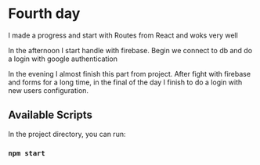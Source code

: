 # Fourth day
I made a progress and start with Routes from React and woks very well

In the afternoon I start handle with firebase.  Begin we connect to db and do a login with google authentication

In the evening I almost finish this part from  project. After fight with firebase and forms for a long time, in the final of the day I finish to do a login with new users configuration.

## Available Scripts

In the project directory, you can run:

### `npm start`
